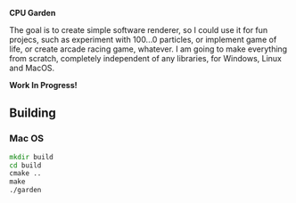 **CPU Garden**

The goal is to create simple software renderer, so I could use it for fun projecs, such as experiment with 100...0 particles, or implement game of life, or create arcade racing game, whatever.
I am going to make everything from scratch, completely independent of any libraries, for Windows, Linux and MacOS.

**Work In Progress!**

## Building

### Mac OS

```cmd
mkdir build
cd build
cmake ..
make
./garden
```
